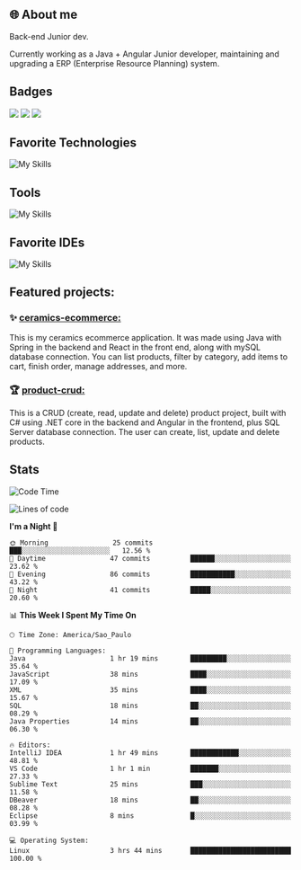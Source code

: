## 🌐 About me
Back-end Junior dev.

Currently working as a Java + Angular Junior developer, maintaining and upgrading a ERP (Enterprise Resource Planning) system.


## Badges

<div style="display: inline_block">
  <a href="https://www.credly.com/badges/bc4739f2-3a6a-4965-9292-0904b55d9652/public_url"><img src="https://github.com/user-attachments/assets/0c2e9028-389c-426c-b849-4bd29abbc0cb"></img></a>
  <a href="https://www.credly.com/badges/b0f4b2f6-34ec-4c0b-880f-cde76b902026/public_url"><img src="https://github.com/user-attachments/assets/07231ffe-f6b7-424a-bcc4-543fa6b2d97f"></img></a>
  <a href="https://www.credly.com/badges/63f31529-f407-4018-99b5-57cff1406859"><img src="https://github.com/user-attachments/assets/8d692ed8-6378-45f1-953d-ee95101adbcf"></img></a>

</div>

## Favorite Technologies

![My Skills](https://go-skill-icons.vercel.app/api/icons?i=java,spring,react,angular,typescript,javascript,cs,dotnet&perline=4&titles=true)

## Tools

![My Skills](https://go-skill-icons.vercel.app/api/icons?i=aws,gitlab,git,docker&perline=4&titles=true)

## Favorite IDEs

![My Skills](https://go-skill-icons.vercel.app/api/icons?i=idea,webstorm&perline=3&titles=true)

## Featured projects: 

### :sparkles: [ceramics-ecommerce:](https://github.com/marianarossi/ceramics-ecommerce-API)
This is my ceramics ecommerce application. It was made using Java with Spring in the backend and React in the front end, along with mySQL database connection. You can list products, filter by category, add items to cart, finish order, manage addresses, and more.

### :trophy: [product-crud:](https://github.com/marianarossi/.netCore-product-webAPI)
This is a CRUD (create, read, update and delete) product project, built with C# using .NET core in the backend and Angular in the frontend, plus SQL Server database connection. The user can create, list, update and delete products. 


## Stats

<!--START_SECTION:waka-->
![Code Time](http://img.shields.io/badge/Code%20Time-280%20hrs%2054%20mins-blue)

![Lines of code](https://img.shields.io/badge/From%20Hello%20World%20I%27ve%20Written-41.2%20thousand%20lines%20of%20code-blue)

**I'm a Night 🦉** 

```text
🌞 Morning                25 commits          ███░░░░░░░░░░░░░░░░░░░░░░   12.56 % 
🌆 Daytime                47 commits          ██████░░░░░░░░░░░░░░░░░░░   23.62 % 
🌃 Evening                86 commits          ███████████░░░░░░░░░░░░░░   43.22 % 
🌙 Night                  41 commits          █████░░░░░░░░░░░░░░░░░░░░   20.60 % 
```


📊 **This Week I Spent My Time On** 

```text
🕑︎ Time Zone: America/Sao_Paulo

💬 Programming Languages: 
Java                     1 hr 19 mins        █████████░░░░░░░░░░░░░░░░   35.64 % 
JavaScript               38 mins             ████░░░░░░░░░░░░░░░░░░░░░   17.09 % 
XML                      35 mins             ████░░░░░░░░░░░░░░░░░░░░░   15.67 % 
SQL                      18 mins             ██░░░░░░░░░░░░░░░░░░░░░░░   08.29 % 
Java Properties          14 mins             ██░░░░░░░░░░░░░░░░░░░░░░░   06.30 % 

🔥 Editors: 
IntelliJ IDEA            1 hr 49 mins        ████████████░░░░░░░░░░░░░   48.81 % 
VS Code                  1 hr 1 min          ███████░░░░░░░░░░░░░░░░░░   27.33 % 
Sublime Text             25 mins             ███░░░░░░░░░░░░░░░░░░░░░░   11.58 % 
DBeaver                  18 mins             ██░░░░░░░░░░░░░░░░░░░░░░░   08.28 % 
Eclipse                  8 mins              █░░░░░░░░░░░░░░░░░░░░░░░░   03.99 % 

💻 Operating System: 
Linux                    3 hrs 44 mins       █████████████████████████   100.00 % 
```


<!--END_SECTION:waka-->
